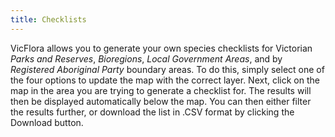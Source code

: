 ```yaml
---
title: Checklists
---
```

VicFlora allows you to generate your own species checklists for Victorian _Parks and Reserves_, _Bioregions_, _Local Government Areas_, and by _Registered Aboriginal Party_ boundary areas. To do this, simply select one of the four options to update the map with the correct layer. Next, click on the map in the area you are trying to generate a checklist for. The results will then be displayed automatically below the map. You can then either filter the results further, or download the list in .CSV format by clicking the Download button.
